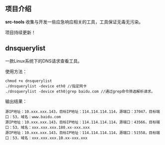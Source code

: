 ## 项目介绍

**src-tools** 收集与开发一些应急响应相关的工具，工具保证无毒无污染。

项目持续更新！


## dnsquerylist

一款Linux系统下的DNS请求查看工具。

使用方法：
```
chmod +x dnsquerylist
./dnsquerylist -device eth0	//指定网卡
./dnsquerylist -device eth0|grep baidu.com //通过grep命令筛选解析请求。
```
输出结果：
```
源IP地址：10.xxx.xxx.143，目标IP地址：114.114.114.114，源端口：37047，目标端口：53，域名：www.baidu.com
源IP地址：10.xxx.xxx.143，目标IP地址：114.114.114.114，源端口：43566，目标端口：53，域名：xxx.xxx.xxx.180.xx-xxx.xxx
源IP地址：10.xxx.xxx.143，目标IP地址：114.114.114.114，源端口：51558，目标端口：53，域名：xxx.xxx.xxx.10.xx-xxx.xxx
```
